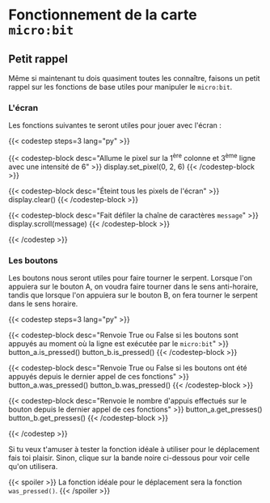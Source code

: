 # Fonctionnement de la carte `micro:bit`

## Petit rappel

Même si maintenant tu dois quasiment toutes les connaître, faisons un petit rappel sur les fonctions de base utiles pour manipuler le `micro:bit`.

### L'écran

Les fonctions suivantes te seront utiles pour jouer avec l'écran :


{{< codestep steps=3 lang="py" >}}

{{< codestep-block desc="Allume le pixel sur la 1<sup>ère</sup> colonne et 3<sup>ème</sup> ligne avec une intensité de 6" >}}
display.set_pixel(0, 2, 6)
{{< /codestep-block >}}


{{< codestep-block desc="Éteint tous les pixels de l'écran" >}}
display.clear()
{{< /codestep-block >}}


{{< codestep-block desc="Fait défiler la chaîne de caractères `message`" >}}
display.scroll(message)
{{< /codestep-block >}}

{{< /codestep >}}

### Les boutons

Les boutons nous seront utiles pour faire tourner le serpent. Lorsque l'on appuiera sur le bouton A, on voudra faire tourner dans le sens anti-horaire, tandis que lorsque l'on appuiera sur le bouton B, on fera tourner le serpent dans le sens horaire.

{{< codestep steps=3 lang="py" >}}

{{< codestep-block desc="Renvoie True ou False si les boutons sont appuyés au moment où la ligne est exécutée par le `micro:bit`" >}}
button_a.is_pressed()
button_b.is_pressed()
{{< /codestep-block >}}


{{< codestep-block desc="Renvoie True ou False si les boutons ont été appuyés depuis le dernier appel de ces fonctions" >}}
button_a.was_pressed()
button_b.was_pressed()
{{< /codestep-block >}}


{{< codestep-block desc="Renvoie le nombre d'appuis effectués sur le bouton depuis le dernier appel de ces fonctions" >}}
button_a.get_presses()
button_b.get_presses()
{{< /codestep-block >}}

{{< /codestep >}}

Si tu veux t'amuser à tester la fonction idéale à utiliser pour le déplacement fais toi plaisir. Sinon, clique sur la bande noire ci-dessous pour voir celle qu'on utilisera.

{{< spoiler >}} La fonction idéale pour le déplacement sera la fonction `was_pressed()`. {{< /spoiler >}}